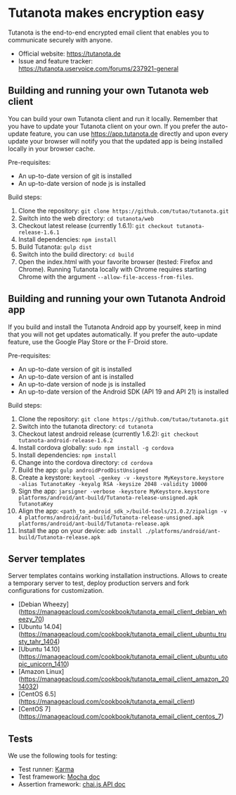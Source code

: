 # Tutanota makes encryption easy

Tutanota is the end-to-end encrypted email client that enables you to communicate securely with anyone.

* Official website: https://tutanota.de
* Issue and feature tracker: https://tutanota.uservoice.com/forums/237921-general

## Building and running your own Tutanota web client

You can build your own Tutanota client and run it locally. Remember that you have to update your Tutanota client on your own. If you prefer the auto-update feature, you can use https://app.tutanota.de directly and upon every update your browser will notify you that the updated app is being installed locally in your browser cache.

Pre-requisites:
* An up-to-date version of git is installed
* An up-to-date version of node js is installed

Build steps:

1. Clone the repository: `git clone https://github.com/tutao/tutanota.git`
2. Switch into the web directory: `cd tutanota/web`
3. Checkout latest release (currently 1.6.1): `git checkout tutanota-release-1.6.1`
4. Install dependencies: `npm install`
5. Build Tutanota: `gulp dist`
6. Switch into the build directory: `cd build`
7. Open the index.html with your favorite browser (tested: Firefox and Chrome). Running Tutanota locally with Chrome requires starting Chrome with the argument `--allow-file-access-from-files`.

## Building and running your own Tutanota Android app

If you build and install the Tutanota Android app by yourself, keep in mind that you will not get updates automatically. If you prefer the auto-update feature, use the Google Play Store or the F-Droid store.

Pre-requisites:
* An up-to-date version of git is installed
* An up-to-date version of ant is installed
* An up-to-date version of node js is installed
* An up-to-date version of the Android SDK (API 19 and API 21) is installed

Build steps:

1. Clone the repository: `git clone https://github.com/tutao/tutanota.git`
2. Switch into the tutanota directory: `cd tutanota`
3. Checkout latest android release (currently 1.6.2): `git checkout tutanota-android-release-1.6.2`
4. Install cordova globally: `sudo npm install -g cordova`
5. Install dependencies: `npm install`
6. Change into the cordova directory: `cd cordova`
7. Build the app: `gulp androidProdDistUnsigned`
8. Create a keystore: `keytool -genkey -v -keystore MyKeystore.keystore -alias TutanotaKey -keyalg RSA -keysize 2048 -validity 10000`
9. Sign the app: `jarsigner -verbose -keystore MyKeystore.keystore platforms/android/ant-build/Tutanota-release-unsigned.apk TutanotaKey`
10. Align the app: `<path_to_android_sdk_>/build-tools/21.0.2/zipalign -v 4 platforms/android/ant-build/Tutanota-release-unsigned.apk platforms/android/ant-build/Tutanota-release.apk`
11. Install the app on your device: `adb install ./platforms/android/ant-build/Tutanota-release.apk`

## Server templates

Server templates contains working installation instructions. Allows to create a temporary server to test, deploy production servers and fork configurations for customization.
* [Debian Wheezy] (https://manageacloud.com/cookbook/tutanota_email_client_debian_wheezy_70)
* [Ubuntu 14.04] (https://manageacloud.com/cookbook/tutanota_email_client_ubuntu_trusty_tahr_1404)
* [Ubuntu 14.10] (https://manageacloud.com/cookbook/tutanota_email_client_ubuntu_utopic_unicorn_1410)
* [Amazon Linux] (https://manageacloud.com/cookbook/tutanota_email_client_amazon_2014032)
* [CentOS 6.5] (https://manageacloud.com/cookbook/tutanota_email_client)
* [CentOS 7] (https://manageacloud.com/cookbook/tutanota_email_client_centos_7)

## Tests

We use the following tools for testing:
* Test runner: [Karma](http://karma-runner.github.io/)
* Test framework: [Mocha doc](http://chaijs.com/api/assert/)
* Assertion framework: [chai.js API doc](http://chaijs.com/api/assert/)
